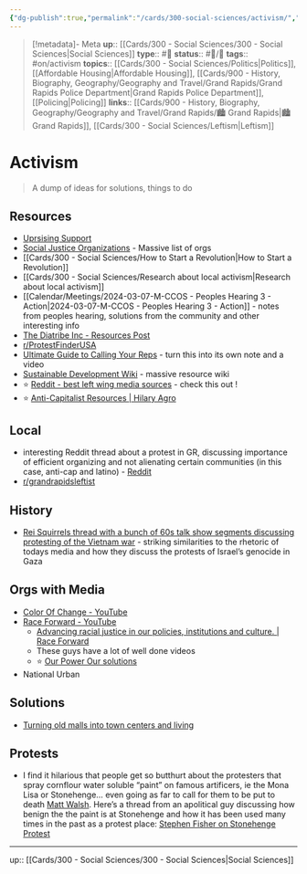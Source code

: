```yaml
---
{"dg-publish":true,"permalink":"/cards/300-social-sciences/activism/","title":"Activism"}
---
```


> [!metadata]- Meta
> **up**:: [[Cards/300 - Social Sciences/300 - Social Sciences\|Social Sciences]]
> **type**:: #📝 
> **status**:: #📝/🌱 
> **tags**::  #on/activism 
> **topics**:: [[Cards/300 - Social Sciences/Politics\|Politics]], [[Affordable Housing\|Affordable Housing]], [[Cards/900 - History, Biography, Geography/Geography and Travel/Grand Rapids/Grand Rapids Police Department\|Grand Rapids Police Department]], [[Policing\|Policing]]
> **links**::  [[Cards/900 - History, Biography, Geography/Geography and Travel/Grand Rapids/🏙️ Grand Rapids\|🏙️ Grand Rapids]], [[Cards/300 - Social Sciences/Leftism\|Leftism]]


# Activism

> A dump of ideas for solutions, things to do

## Resources
- [Uprsising Support](https://uprisingsupport.org/further-resources/)
- [Social Justice Organizations](https://www.startguide.org/orgs/orgs06.html) - Massive list of orgs
- [[Cards/300 - Social Sciences/How to Start a Revolution\|How to Start a Revolution]]
- [[Cards/300 - Social Sciences/Research about local activism\|Research about local activism]]
- [[Calendar/Meetings/2024-03-07-M-CCOS - Peoples Hearing 3 - Action\|2024-03-07-M-CCOS - Peoples Hearing 3 - Action]] - notes from peoples hearing, solutions from the community and other interesting info
- [The Diatribe Inc - Resources Post](https://www.instagram.com/p/DFfajHoNW46/?img_index=4&igsh=MXV6ZTZiZHlibjFzcg==)
- [r/ProtestFinderUSA](https://www.reddit.com/r/ProtestFinderUSA/s/fxsj7RMyLv)
- [Ultimate Guide to Calling Your Reps](https://www.reddit.com/r/IronFrontUSA/s/D4tvwT8Day) - turn this into its own note and a video 
- [Sustainable Development Wiki](https://sdgwiki.carrd.co/) - massive resource wiki
- ⭐️ [Reddit - best left wing media sources](https://www.reddit.com/r/socialism/s/qcwfxVSg6B) - check this out !
- ⭐️ [Anti-Capitalist Resources \| Hilary Agro](https://hilaryagro.com/resources/)

## Local
- interesting Reddit thread about a protest in GR, discussing importance of efficient organizing and not alienating certain communities (in this case, anti-cap and latino) - [Reddit](https://www.reddit.com/r/grandrapids/s/TTTxK3HQQX)
- [r/grandrapidsleftist](https://www.reddit.com/r/grandrapidsleftist/s/isOdJ7f5TG)

## History
- [Rei Squirrels thread with a bunch of 60s talk show segments discussing protesting of the Vietnam war](https://x.com/zei_squirrel/status/1786017867340595656?s=46) - striking similarities to the rhetoric of todays media and how they discuss the protests of Israel’s genocide in Gaza


## Orgs with Media
- [Color Of Change - YouTube](https://youtube.com/@colorofchange?si=RwIUtD6t8DQKnQMo)
- [Race Forward - YouTube](https://youtube.com/@racialjustice?si=-78sCqgmDv2K2-WR)
	- [Advancing racial justice in our policies, institutions and culture. | Race Forward](https://www.raceforward.org/)
	- These guys have a lot of well done videos
	- ⭐️ [Our Power Our solutions](https://youtu.be/YEXizP_znIk?si=dH_LiocIyzyyTTxa)
- National Urban 

## Solutions
- [Turning old malls into town centers and living](https://x.com/the_transit_guy/status/1787202077501915621?s=46)


## Protests
- I find it hilarious that people get so butthurt about the protesters that spray cornflour water soluble “paint” on famous artificers, ie the Mona Lisa or Stonehenge… even going as far to call for them to be put to death [Matt Walsh](https://x.com/mattwalshblog/status/1803422389776109614?s=46). Here’s a thread from an apolitical guy discussing how benign the the paint is at Stonehenge and how it has been used many times in the past as a protest place: [Stephen Fisher on Stonehenge Protest](https://x.com/seaspitfires/status/1803557459543400831?s=46)
---
up:: [[Cards/300 - Social Sciences/300 - Social Sciences\|Social Sciences]]

